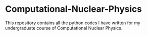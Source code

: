 # Computational-Nuclear-Physics
This repository contains all the python codes I have written for my undergraduate course of Computational Nuclear Physics. 
